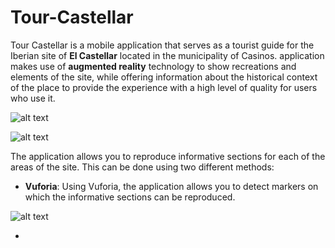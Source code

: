 # Tour-Castellar
Tour Castellar is a mobile application that serves as a tourist
guide for the Iberian site of **El Castellar** located in the municipality of
Casinos. application makes use of **augmented reality** technology to show 
recreations and elements of the site, while offering information about the 
historical context of the place to provide the experience with a high level 
of quality for users who use it.

![alt text](https://github.com/VicenteMurguiSanchis/Tour-Castellar/blob/main/Assets/CarpetaImagenes/Imagen2.jpg)

![alt text](https://github.com/VicenteMurguiSanchis/Tour-Castellar/blob/main/Assets/CarpetaImagenes/Imagen1.png)

The application allows you to reproduce informative sections for each of the areas of the site. This can be done using two different methods:

* **Vuforia**: Using Vuforia, the application allows you to detect markers on which the informative sections can be reproduced.


![alt text](https://github.com/VicenteMurguiSanchis/Tour-Castellar/blob/main/Assets/CarpetaImagenes/image25.gif)

* 
